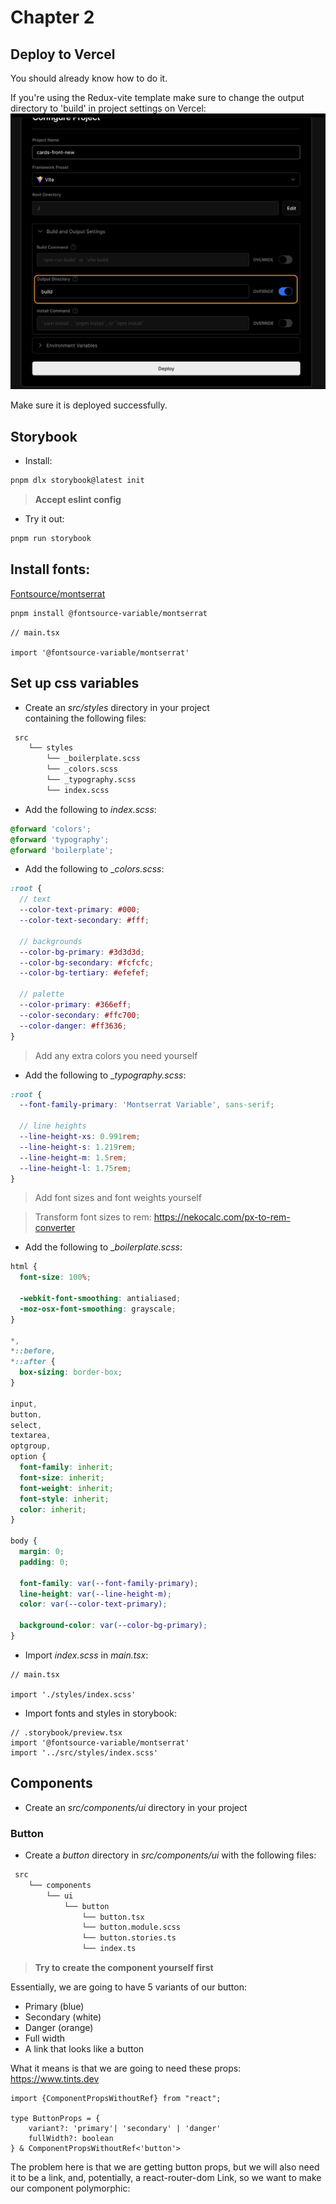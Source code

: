 # Chapter 2

## Deploy to Vercel

You should already know how to do it.

If you're using the Redux-vite template make sure to change the output directory to 'build' in project settings on
Vercel:
![vercel-output-directory.png](images%2Fvercel-output-directory.png)

Make sure it is deployed successfully.

## Storybook

* Install:

```bash
pnpm dlx storybook@latest init
```

> __Accept eslint config__

* Try it out:

```bash
pnpm run storybook
```

## Install fonts:
[Fontsource/montserrat](https://fontsource.org/fonts/montserrat)

```bash
pnpm install @fontsource-variable/montserrat
```

```tsx
// main.tsx

import '@fontsource-variable/montserrat'
```

## Set up css variables

* Create an _src/styles_ directory in your project  
containing the following files:  

```markdown
 src  
    └── styles  
        └── _boilerplate.scss  
        └── _colors.scss  
        └── _typography.scss  
        └── index.scss
```

* Add the following to _index.scss_:

```scss
@forward 'colors';
@forward 'typography';
@forward 'boilerplate';
```

* Add the following to __colors.scss_:

```scss
:root {
  // text
  --color-text-primary: #000;
  --color-text-secondary: #fff;

  // backgrounds
  --color-bg-primary: #3d3d3d;
  --color-bg-secondary: #fcfcfc;
  --color-bg-tertiary: #efefef;

  // palette
  --color-primary: #366eff;
  --color-secondary: #ffc700;
  --color-danger: #ff3636;
}
```

> Add any extra colors you need yourself


* Add the following to __typography.scss_:

```scss
:root {
  --font-family-primary: 'Montserrat Variable', sans-serif;

  // line heights
  --line-height-xs: 0.991rem;
  --line-height-s: 1.219rem;
  --line-height-m: 1.5rem;
  --line-height-l: 1.75rem;
}
```

> Add font sizes and font weights yourself

> Transform font sizes to rem: https://nekocalc.com/px-to-rem-converter

* Add the following to __boilerplate.scss_:

```scss
html {
  font-size: 100%;

  -webkit-font-smoothing: antialiased;
  -moz-osx-font-smoothing: grayscale;
}

*,
*::before,
*::after {
  box-sizing: border-box;
}

input,
button,
select,
textarea,
optgroup,
option {
  font-family: inherit;
  font-size: inherit;
  font-weight: inherit;
  font-style: inherit;
  color: inherit;
}

body {
  margin: 0;
  padding: 0;

  font-family: var(--font-family-primary);
  line-height: var(--line-height-m);
  color: var(--color-text-primary);

  background-color: var(--color-bg-primary);
}
```

* Import _index.scss_ in _main.tsx_:

```tsx
// main.tsx

import './styles/index.scss'
```

* Import fonts and styles in storybook:

```tsx
// .storybook/preview.tsx
import '@fontsource-variable/montserrat'
import '../src/styles/index.scss'
```

## Components

* Create an _src/components/ui_ directory in your project

### Button

* Create a _button_ directory in _src/components/ui_ with the following files: 

```markdown
 src  
    └── components  
        └── ui  
            └── button  
                └── button.tsx  
                └── button.module.scss  
                └── button.stories.ts
                └── index.ts
```

> __Try to create the component yourself first__

Essentially, we are going to have 5 variants of our button:
* Primary (blue)
* Secondary (white)
* Danger (orange)
* Full width 
* A link that looks like a button

What it means is that we are going to need these props:
https://www.tints.dev

```tsx
import {ComponentPropsWithoutRef} from "react";

type ButtonProps = {
    variant?: 'primary'| 'secondary' | 'danger'
    fullWidth?: boolean
} & ComponentPropsWithoutRef<'button'>
```

The problem here is that we are getting button props, but we will also need it to be a link, and, potentially, a react-router-dom Link, so we want to make our component polymorphic:

```tsx